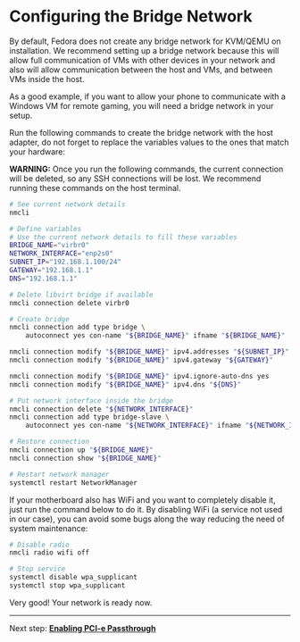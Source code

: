 # Configuring the Bridge Network

By default, Fedora does not create any bridge network for KVM/QEMU on installation. We recommend setting up a bridge network because this will allow full communication of VMs with other devices in your network and also will allow communication between the host and VMs, and between VMs inside the host.

As a good example, if you want to allow your phone to communicate with a Windows VM for remote gaming, you will need a bridge network in your setup.

Run the following commands to create the bridge network with the host adapter, do not forget to replace the variables values to the ones that match your hardware:

**WARNING:** Once you run the following commands, the current connection will be deleted, so any SSH connections will be lost. We recommend running these commands on the host terminal.

```bash
# See current network details
nmcli

# Define variables
# Use the current network details to fill these variables
BRIDGE_NAME="virbr0"
NETWORK_INTERFACE="enp2s0"
SUBNET_IP="192.168.1.100/24"
GATEWAY="192.168.1.1"
DNS="192.168.1.1"

# Delete libvirt bridge if available
nmcli connection delete virbr0

# Create bridge
nmcli connection add type bridge \
    autoconnect yes con-name "${BRIDGE_NAME}" ifname "${BRIDGE_NAME}"

nmcli connection modify "${BRIDGE_NAME}" ipv4.addresses "${SUBNET_IP}" ipv4.method manual
nmcli connection modify "${BRIDGE_NAME}" ipv4.gateway "${GATEWAY}"

nmcli connection modify "${BRIDGE_NAME}" ipv4.ignore-auto-dns yes
nmcli connection modify "${BRIDGE_NAME}" ipv4.dns "${DNS}"

# Put network interface inside the bridge
nmcli connection delete "${NETWORK_INTERFACE}"
nmcli connection add type bridge-slave \
    autoconnect yes con-name "${NETWORK_INTERFACE}" ifname "${NETWORK_INTERFACE}" master "${BRIDGE_NAME}"

# Restore connection
nmcli connection up "${BRIDGE_NAME}"
nmcli connection show "${BRIDGE_NAME}"

# Restart network manager
systemctl restart NetworkManager
```

If your motherboard also has WiFi and you want to completely disable it, just run the command below to do it. By disabling WiFi (a service not used in our case), you can avoid some bugs along the way reducing the need of system maintenance:

```bash
# Disable radio
nmcli radio wifi off

# Stop service
systemctl disable wpa_supplicant
systemctl stop wpa_supplicant
```

Very good! Your network is ready now.

----

Next step: **[Enabling PCI-e Passthrough](2%20-%20PCI-e%20Passthrough.md)**
